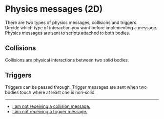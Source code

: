 # Physics messages (2D)
There are two types of physics messages, collisions and triggers.  
Decide which type of interaction you want before implementing a message.  
Physics messages are sent to scripts attached to both bodies.

## Collisions
Collisions are physical interactions between two solid bodies.  
## Triggers
Triggers can be passed through. Trigger messages are sent when two bodies touch where at least one is non-solid.  

---

- [I am not receiving a collision message.](2%20Collision%20Messages%202D.md)
- [I am not receiving a trigger message.](2%20Trigger%20Messages%202D.md)
